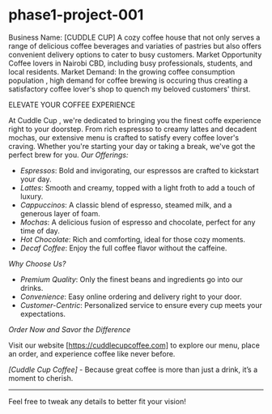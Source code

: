 # phase1-project-001
Business Name: [CUDDLE CUP]
A cozy coffee house that not only serves a range of delicious coffee beverages and variaties of pastries but also offers convenient delivery options to cater to busy customers.
Market Opportunity
Coffee lovers in Nairobi CBD, including busy professionals, students, and local residents.
Market Demand: 
In the growing coffee consumption population , high demand for coffee brewing is occuring thus creating a satisfactory coffee lover's shop to quench my beloved customers' thirst.

ELEVATE YOUR COFFEE EXPERIENCE

At Cuddle Cup , we're dedicated to bringing you the finest coffe experience right to your doorstep. From rich espressso to creamy lattes and decadent mochas, our extensive menu is crafted to satisfy every coffee lover's craving. Whether you're starting your day or taking a break, we've got the perfect brew for you.
*Our Offerings:*
- *Espressos*: Bold and invigorating, our espressos are crafted to kickstart your day.
- *Lattes*: Smooth and creamy, topped with a light froth to add a touch of luxury.
- *Cappuccinos*: A classic blend of espresso, steamed milk, and a generous layer of foam.
- *Mochas*: A delicious fusion of espresso and chocolate, perfect for any time of day.
- *Hot Chocolate*: Rich and comforting, ideal for those cozy moments.
- *Decaf Coffee*: Enjoy the full coffee flavor without the caffeine.

*Why Choose Us?*
- *Premium Quality*: Only the finest beans and ingredients go into our drinks.
- *Convenience*: Easy online ordering and delivery right to your door.
- *Customer-Centric*: Personalized service to ensure every cup meets your expectations.

*Order Now and Savor the Difference*

Visit our website [https://cuddlecupcoffee.com] to explore our menu, place an order, and experience coffee like never before.

*[Cuddle Cup Coffee]* - Because great coffee is more than just a drink, it’s a moment to cherish.

---

Feel free to tweak any details to better fit your vision!
